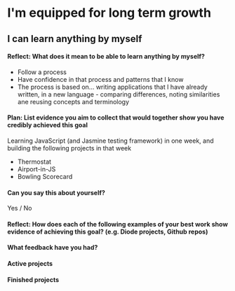# I'm equipped for long term growth

## I can learn anything by myself

#### Reflect: What does it mean to be able to learn anything by myself?

- Follow a process
- Have confidence in that process and patterns that I know
- The process is based on... writing applications that I have already written, in a new language - comparing differences, noting similarities ane reusing concepts and terminology


#### Plan: List evidence you aim to collect that would together show you have credibly achieved this goal

Learning JavaScript (and Jasmine testing framework) in one week, and building the following projects in that week

- Thermostat
- Airport-in-JS
- Bowling Scorecard



#### Can you say this about yourself? 

Yes / No


#### Reflect: How does each of the following examples of your best work show evidence of achieving this goal? (e.g. Diode projects, Github repos)




#### What feedback have you had?




#### Active projects



#### Finished projects